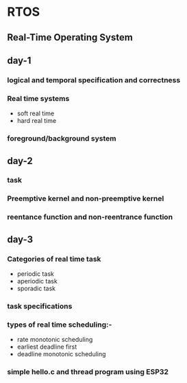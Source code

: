 # RTOS
## Real-Time Operating System

## day-1
### logical and temporal specification and correctness
### Real time systems
* soft real time
* hard real time
### foreground/background system

## day-2
### task
### Preemptive kernel and non-preemptive kernel
### reentance function and non-reentrance function

## day-3
### Categories of real time task
* periodic task
* aperiodic  task
* sporadic task

### task specifications
### types of real time scheduling:-
* rate monotonic scheduling
* earliest deadline first
* deadline monotonic scheduling
### simple hello.c and thread program using ESP32

